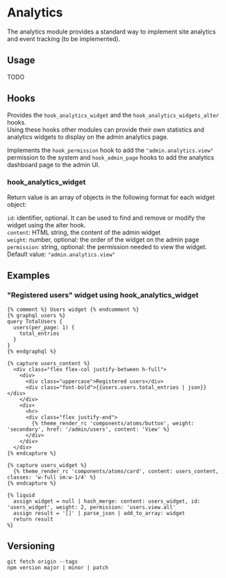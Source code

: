 # Analytics

The analytics module provides a standard way to implement site analytics and event tracking (to be implemented).  


## Usage

TODO

## Hooks

Provides the `hook_analytics_widget` and the `hook_analytics_widgets_alter` hooks.  
Using these hooks other modules can provide their own statistics and analytics widgets to display on the admin analytics page.

Implements the `hook_permission` hook to add the `"admin.analytics.view"` permission to the system and `hook_admin_page` hooks to add the analytics dashboard page to the admin UI.

### hook_analytics_widget

Return value is an array of objects in the following format for each widget object:  

`id`: identifier, optional. It can be used to find and remove or modify the widget using the alter hook.  
`content`: HTML string, the content of the admin widget  
`weight`: number, optional: the order of the widget on the admin page  
`permission`: string, optional: the permission needed to view the widget. Default value: `"admin.analytics.view"`

## Examples

### "Registered users" widget using hook_analytics_widget 

```
{% comment %} Users widget {% endcomment %}
{% graphql users %}
query TotalUsers {
  users(per_page: 1) {
    total_entries
  }
}
{% endgraphql %}

{% capture users_content %}
  <div class="flex flex-col justify-between h-full">
    <div>
      <div class="uppercase">Registered users</div>
      <div class="font-bold">{{users.users.total_entries | json}}</div>
    </div>
    <div>
      <hr>
      <div class="flex justify-end">
        {% theme_render_rc 'components/atoms/button', weight: 'secondary', href: '/admin/users', content: 'View' %}
      </div>
    </div>
  </div>
{% endcapture %}

{% capture users_widget %}
  {% theme_render_rc 'components/atoms/card', content: users_content, classes: 'w-full sm:w-1/4' %}
{% endcapture %}

{% liquid
  assign widget = null | hash_merge: content: users_widget, id: 'users_widget', weight: 2, permission: 'users.view.all'
  assign result = '[]' | parse_json | add_to_array: widget
  return result
%}
```

## Versioning

```
git fetch origin --tags
npm version major | minor | patch
```
